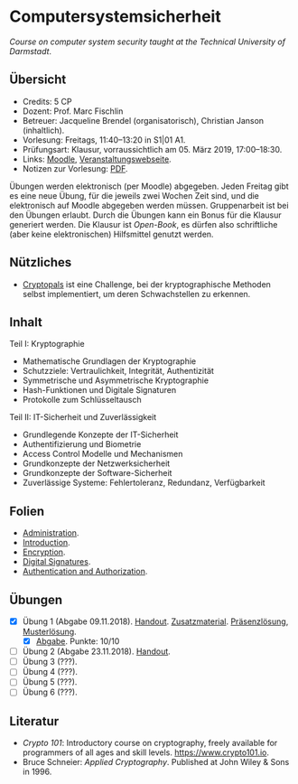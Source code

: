 # Computersystemsicherheit

*Course on computer system security taught at the Technical University of Darmstadt*.

## Übersicht

*   Credits: 5 CP
*   Dozent: Prof. Marc Fischlin
*   Betreuer: Jacqueline Brendel (organisatorisch), Christian Janson (inhaltlich).
*   Vorlesung: Freitags, 11:40–13:20 in S1|01 A1.
*   Prüfungsart: Klausur, vorraussichtlich am 05. März 2019, 17:00–18:30.
*   Links: [Moodle](https://moodle.informatik.tu-darmstadt.de/course/view.php?id=443), [Veranstaltungswebseite](https://www.cryptoplexity.informatik.tu-darmstadt.de/teaching_/compsyssec/compsyssec.de.jsp).
*   Notizen zur Vorlesung: [PDF](notizen.pdf).

Übungen werden elektronisch (per Moodle) abgegeben. 
Jeden Freitag gibt es eine neue Übung, für die jeweils zwei Wochen Zeit sind, und die elektronisch auf Moodle abgegeben werden müssen. Gruppenarbeit ist bei den Übungen erlaubt. Durch die Übungen kann ein Bonus für die Klausur generiert werden. Die Klausur ist *Open-Book*, es dürfen also schriftliche (aber keine elektronischen) Hilfsmittel genutzt werden. 

## Nützliches

*   [Cryptopals](https://cryptopals.com/) ist eine Challenge, bei der kryptographische Methoden selbst implementiert, um deren Schwachstellen zu erkennen.

## Inhalt

Teil I: Kryptographie 
*   Mathematische Grundlagen der Kryptographie 
*   Schutzziele: Vertraulichkeit, Integrität, Authentizität 
*   Symmetrische und Asymmetrische Kryptographie 
*   Hash-Funktionen und Digitale Signaturen 
*   Protokolle zum Schlüsseltausch 

Teil II: IT-Sicherheit und Zuverlässigkeit 
*   Grundlegende Konzepte der IT-Sicherheit 
*   Authentifizierung und Biometrie 
*   Access Control Modelle und Mechanismen 
*   Grundkonzepte der Netzwerksicherheit 
*   Grundkonzepte der Software-Sicherheit 
*   Zuverlässige Systeme: Fehlertoleranz, Redundanz, Verfügbarkeit

## Folien

*   [Administration](https://moodle.informatik.tu-darmstadt.de/mod/resource/view.php?id=16185).
*   [Introduction](https://moodle.informatik.tu-darmstadt.de/mod/resource/view.php?id=16186).
*   [Encryption](https://moodle.informatik.tu-darmstadt.de/mod/resource/view.php?id=16187).
*   [Digital Signatures](https://moodle.informatik.tu-darmstadt.de/mod/resource/view.php?id=16188).
*   [Authentication and Authorization](https://moodle.informatik.tu-darmstadt.de/mod/resource/view.php?id=16189).

## Übungen

- [X] Übung 1 (Abgabe 09.11.2018). [Handout](https://moodle.informatik.tu-darmstadt.de/pluginfile.php/92981/mod_resource/content/1/1exercise.pdf). [Zusatzmaterial](https://moodle.informatik.tu-darmstadt.de/pluginfile.php/92980/mod_resource/content/1/Zusatzmaterial%20zu%20Hausuebung1.pdf). [Präsenzlösung](https://moodle.informatik.tu-darmstadt.de/pluginfile.php/93038/mod_resource/content/1/1solutionpraesenz.pdf), [Musterlösung](https://moodle.informatik.tu-darmstadt.de/mod/resource/view.php?id=16444).
    - [X] [Abgabe](exercises/solution01.pdf). Punkte: 10/10
- [ ] Übung 2 (Abgabe 23.11.2018). [Handout](https://moodle.informatik.tu-darmstadt.de/pluginfile.php/94126/mod_resource/content/1/2exercise.pdf). 
- [ ] Übung 3 (???).
- [ ] Übung 4 (???).
- [ ] Übung 5 (???).
- [ ] Übung 6 (???).

## Literatur

-   *Crypto 101*: Introductory course on cryptography, freely available for programmers of all ages and skill levels. <https://www.crypto101.io>.
-   Bruce Schneier: *Applied Cryptography*. Published at John Wiley & Sons in 1996. 

